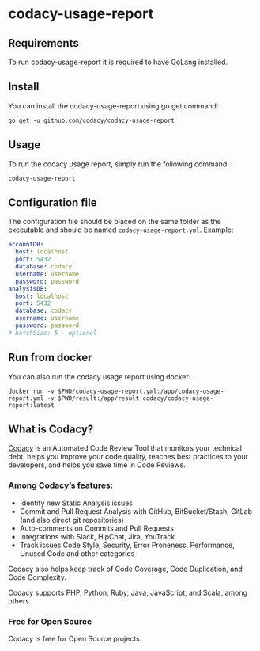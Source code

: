# codacy-usage-report

## Requirements

To run codacy-usage-report it is required to have GoLang installed.

## Install

You can install the codacy-usage-report using go get command:

    go get -u github.com/codacy/codacy-usage-report

## Usage

To run the codacy usage report, simply run the following command:

    codacy-usage-report

## Configuration file

The configuration file should be placed on the same folder as the executable and should be named `codacy-usage-report.yml`. Example: 

```yaml
accountDB:
  host: localhost
  port: 5432
  database: codacy
  username: username
  password: password
analysisDB:
  host: localhost
  port: 5432
  database: codacy
  username: username
  password: password
# batchSize: 5 - optional
```

## Run from docker

You can also run the codacy usage report using docker:

    docker run -v $PWD/codacy-usage-report.yml:/app/codacy-usage-report.yml -v $PWD/result:/app/result codacy/codacy-usage-report:latest

## What is Codacy?

[Codacy](https://www.codacy.com/) is an Automated Code Review Tool that monitors your technical debt, helps you improve your code quality, teaches best practices to your developers, and helps you save time in Code Reviews.

### Among Codacy’s features:

-   Identify new Static Analysis issues
-   Commit and Pull Request Analysis with GitHub, BitBucket/Stash, GitLab (and also direct git repositories)
-   Auto-comments on Commits and Pull Requests
-   Integrations with Slack, HipChat, Jira, YouTrack
-   Track issues Code Style, Security, Error Proneness, Performance, Unused Code and other categories

Codacy also helps keep track of Code Coverage, Code Duplication, and Code Complexity.

Codacy supports PHP, Python, Ruby, Java, JavaScript, and Scala, among others.

### Free for Open Source

Codacy is free for Open Source projects.
